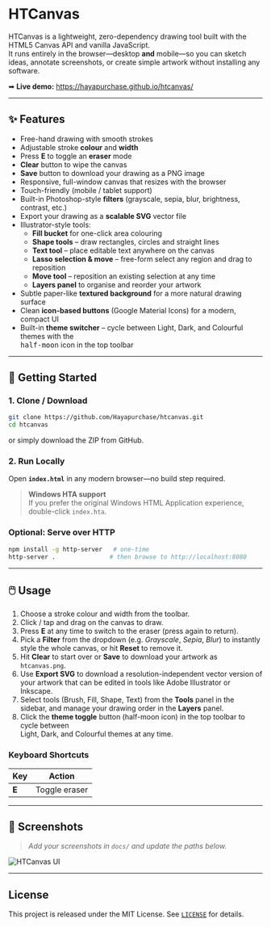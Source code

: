 # HTCanvas

HTCanvas is a lightweight, zero-dependency drawing tool built with the HTML5 Canvas
API and vanilla JavaScript.  
It runs entirely in the browser—desktop **and** mobile—so you can sketch ideas,
annotate screenshots, or create simple artwork without installing any software.

➡ **Live demo:** <https://hayapurchase.github.io/htcanvas/>

---

## ✨ Features

* Free-hand drawing with smooth strokes  
* Adjustable stroke **colour** and **width**  
* Press **E** to toggle an **eraser** mode  
* **Clear** button to wipe the canvas  
* **Save** button to download your drawing as a PNG image  
* Responsive, full-window canvas that resizes with the browser  
* Touch-friendly (mobile / tablet support)  
* Built-in Photoshop-style **filters** (grayscale, sepia, blur, brightness, contrast, etc.)
* Export your drawing as a **scalable SVG** vector file  
* Illustrator-style tools:  
  * **Fill bucket** for one-click area colouring  
  * **Shape tools** – draw rectangles, circles and straight lines  
  * **Text tool** – place editable text anywhere on the canvas  
  * **Lasso selection & move** – free-form select any region and drag to reposition  
  * **Move tool** – reposition an existing selection at any time  
  * **Layers panel** to organise and reorder your artwork  
* Subtle paper-like **textured background** for a more natural drawing surface  
* Clean **icon-based buttons** (Google Material Icons) for a modern, compact UI  
* Built-in **theme switcher** – cycle between Light, Dark, and Colourful themes with the   
  <kbd>half-moon</kbd> icon in the top toolbar  

---

## 🚀 Getting Started

### 1. Clone / Download

```bash
git clone https://github.com/Hayapurchase/htcanvas.git
cd htcanvas
```
or simply download the ZIP from GitHub.

### 2. Run Locally

Open **`index.html`** in any modern browser—no build step required.

> **Windows HTA support**  
> If you prefer the original Windows HTML Application experience, double-click
> `index.hta`.

### Optional: Serve over HTTP

```bash
npm install -g http-server   # one-time
http-server .               # then browse to http://localhost:8080
```

---

## 🖱️ Usage

1. Choose a stroke colour and width from the toolbar.  
2. Click / tap and drag on the canvas to draw.  
3. Press **E** at any time to switch to the eraser (press again to return).  
4. Pick a **Filter** from the dropdown (e.g. *Grayscale*, *Sepia*, *Blur*) to instantly style the whole canvas, or hit **Reset** to remove it.  
5. Hit **Clear** to start over or **Save** to download your artwork as
   `htcanvas.png`.
6. Use **Export SVG** to download a resolution-independent vector version of your artwork that can be edited in tools like Adobe Illustrator or Inkscape.
7. Select tools (Brush, Fill, Shape, Text) from the **Tools** panel in the sidebar, and manage your drawing order in the **Layers** panel.
8. Click the **theme toggle** button (half-moon icon) in the top toolbar to cycle between  
   Light, Dark, and Colourful themes at any time.

### Keyboard Shortcuts

| Key | Action            |
|-----|-------------------|
| **E** | Toggle eraser |

---

## 📸 Screenshots

> _Add your screenshots in `docs/` and update the paths below._

![HTCanvas UI](docs/screenshot.png)

---

## License

This project is released under the MIT License. See [`LICENSE`](LICENSE) for details.

